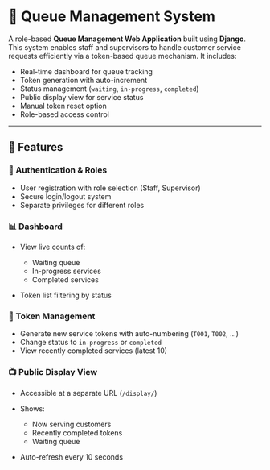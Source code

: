# 🧾 Queue Management System

A role-based **Queue Management Web Application** built using **Django**. This system enables staff and supervisors to handle customer service requests efficiently via a token-based queue mechanism. It includes:

* Real-time dashboard for queue tracking
* Token generation with auto-increment
* Status management (`waiting`, `in-progress`, `completed`)
* Public display view for service status
* Manual token reset option
* Role-based access control

---

## 🚀 Features

### 🔐 Authentication & Roles

* User registration with role selection (Staff, Supervisor)
* Secure login/logout system
* Separate privileges for different roles

### 📊 Dashboard

* View live counts of:

  * Waiting queue
  * In-progress services
  * Completed services
* Token list filtering by status

### 🎫 Token Management

* Generate new service tokens with auto-numbering (`T001`, `T002`, ...)
* Change status to `in-progress` or `completed`
* View recently completed services (latest 10)

### 📺 Public Display View

* Accessible at a separate URL (`/display/`)
* Shows:

  * Now serving customers
  * Recently completed tokens
  * Waiting queue
* Auto-refresh every 10 seconds

